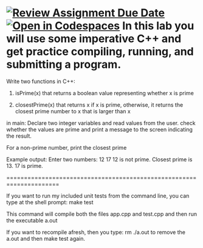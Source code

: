 [![Review Assignment Due Date](https://classroom.github.com/assets/deadline-readme-button-22041afd0340ce965d47ae6ef1cefeee28c7c493a6346c4f15d667ab976d596c.svg)](https://classroom.github.com/a/LsH64ZWh)
[![Open in Codespaces](https://classroom.github.com/assets/launch-codespace-2972f46106e565e64193e422d61a12cf1da4916b45550586e14ef0a7c637dd04.svg)](https://classroom.github.com/open-in-codespaces?assignment_repo_id=20280662)
In this lab you will use some imperative C++ and get practice compiling, running, and submitting a program.
=====================================================================

Write two functions in C++:

1. isPrime(x) that returns a boolean value representing whether x is prime

2. closestPrime(x) that returns x if x is prime, otherwise, it returns the closest prime number to x that is larger than x

in main:
Declare two integer variables and read values from the user.
check whether the values are prime and print a message to the screen indicating the result.

For a non-prime number, print the closest prime

Example output:
Enter two numbers: 12 17
12 is not prime. Closest prime is 13.
17 is prime.

=====================================================================


 If you want to run my included unit tests from the command line, you can type at the shell prompt:
 make test
 
 This command will compile both the files app.cpp and test.cpp and then run the executable a.out

If you want to recompile afresh, then you type:
rm ./a.out
to remove the a.out and then make test again.